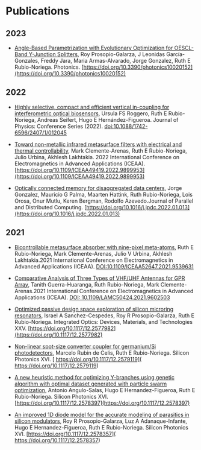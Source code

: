 # Publications

## 2023

- [Angle-Based Parametrization with Evolutionary Optimization for OESCL-Band Y-Junction Splitters](https://www.mdpi.com/2304-6732/10/2/152), Roy Prosopio-Galarza, J Leonidas García-Gonzales, Freddy Jara, Maria Armas-Alvarado, Jorge Gonzalez, Ruth E Rubio-Noriega. Photonics. [https://doi.org/10.3390/photonics10020152](https://doi.org/10.3390/photonics10020152)


## 2022

- [Highly selective, compact and efficient vertical in-coupling for interferometric optical biosensors](https://iopscience.iop.org/article/10.1088/1742-6596/2407/1/012045/pdf), Ursula FS Roggero, Ruth E Rubio-Noriega, Andreas Seifert, Hugo E Hernández-Figueroa. Journal of Physics: Conference Series (2022). [doi:10.1088/1742-6596/2407/1/012045](https://doi.org/10.1088/1742-6596/2407/1/012045)

- [Toward non-metallic infrared metasurface filters with electrical and thermal controllability](https://ieeexplore.ieee.org/abstract/document/9899953/), Mark Clemente-Arenas, Ruth E Rubio-Noriega, Julio Urbina, Akhlesh Lakhtakia. 2022 International Conference on Electromagnetics in Advanced Applications (ICEAA). [https://doi.org/10.1109/ICEAA49419.2022.9899953](https://doi.org/10.1109/ICEAA49419.2022.9899953)

- [Optically connected memory for disaggregated data centers](https://www.sciencedirect.com/science/article/am/pii/S074373152200020X), Jorge Gonzalez, Mauricio G Palma, Maarten Hattink, Ruth Rubio-Noriega, Lois Orosa, Onur Mutlu, Keren Bergman, Rodolfo Azevedo.Journal of Parallel and Distributed Computing. [https://doi.org/10.1016/j.jpdc.2022.01.013](https://doi.org/10.1016/j.jpdc.2022.01.013)

## 2021

- [Bicontrollable metasurface absorber with nine-pixel meta-atoms](https://ieeexplore.ieee.org/abstract/document/9539631/), Ruth E Rubio-Noriega, Mark Clemente-Arenas, Julio V Urbina, Akhlesh Lakhtakia.2021 International Conference on Electromagnetics in Advanced Applications (ICEAA). [DOI:10.1109/ICEAA52647.2021.9539631](https://doi.org/10.1109/ICEAA52647.2021.9539631)


- [Comparative Analysis of Three Types of VHF/UHF Antennas for GPR Array](https://ieeexplore.ieee.org/abstract/document/9602503/), Tanith Guerra-Huaranga, Ruth Rubio-Noriega, Mark Clemente-Arenas.2021 International Conference on Electromagnetics in Advanced Applications (ICEAA). [DOI: 10.1109/LAMC50424.2021.9602503](https://doi.org/10.1109/LAMC50424.2021.9602503)

- [Optimized passive design space exploration of silicon microring resonators](https://www.spiedigitallibrary.org/conference-proceedings-of-spie/11689/116891J/Optimized-passive-design-space-exploration-of-silicon-microring-resonators/10.1117/12.2577982.short), Israel A Sanchez-Cespedes, Roy R Prosopio-Galarza, Ruth E Rubio-Noriega. Integrated Optics: Devices, Materials, and Technologies XXV. [https://doi.org/10.1117/12.2577982](https://doi.org/10.1117/12.2577982)

- [Non-linear spot-size converter coupler for germanium/Si photodetectors](https://www.spiedigitallibrary.org/conference-proceedings-of-spie/11691/1169112/Non-linear-spot-size-converter-coupler-for-germaniumSi-photodetectors/10.1117/12.2579119.short), Marcelo Rubin de Celis, Ruth E Rubio-Noriega. Silicon Photonics XVI. [ https://doi.org/10.1117/12.2579119]( https://doi.org/10.1117/12.2579119)

- [A new heuristic method for optimizing Y-branches using genetic algorithm with optimal dataset generated with particle swarm optimization](https://www.spiedigitallibrary.org/conference-proceedings-of-spie/11691/116910Z/A-new-heuristic-method-For-Y-branches-using-genetic-algorithm/10.1117/12.2578397.short), Antonio Angulo-Salas, Hugo E Hernandez-Figueroa, Ruth E Rubio-Noriega. Silicon Photonics XVI. [https://doi.org/10.1117/12.2578397](https://doi.org/10.1117/12.2578397)

- [An improved 1D diode model for the accurate modeling of parasitics in silicon modulators](https://www.spiedigitallibrary.org/conference-proceedings-of-spie/11691/116910S/An-improved-1D-diode-model-for-the-accurate-modeling-of/10.1117/12.2578357.short), Roy R Prosopio-Galarza, Luz A Adanaque-Infante, Hugo E Hernandez-Figueroa, Ruth E Rubio-Noriega. Silicon Photonics XVI. [https://doi.org/10.1117/12.2578357]( https://doi.org/10.1117/12.2578357)